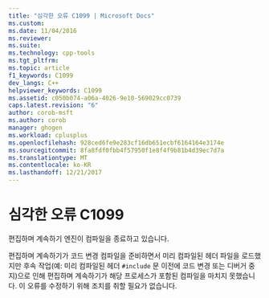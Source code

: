 ```yaml
---
title: "심각한 오류 C1099 | Microsoft Docs"
ms.custom: 
ms.date: 11/04/2016
ms.reviewer: 
ms.suite: 
ms.technology: cpp-tools
ms.tgt_pltfrm: 
ms.topic: article
f1_keywords: C1099
dev_langs: C++
helpviewer_keywords: C1099
ms.assetid: c050b074-a06a-4026-9e10-569029cc0739
caps.latest.revision: "6"
author: corob-msft
ms.author: corob
manager: ghogen
ms.workload: cplusplus
ms.openlocfilehash: 928ced6fe9e283cf16db651ecbf6164164e3174e
ms.sourcegitcommit: 8fa8fdf0fbb4f57950f1e8f4f9b81b4d39ec7d7a
ms.translationtype: MT
ms.contentlocale: ko-KR
ms.lasthandoff: 12/21/2017
---
```

# <a name="fatal-error-c1099"></a>심각한 오류 C1099
편집하며 계속하기 엔진이 컴파일을 종료하고 있습니다.  
  
 편집하며 계속하기가 코드 변경 컴파일을 준비하면서 미리 컴파일된 헤더 파일을 로드했지만 후속 작업(예: 미리 컴파일된 헤더 `#include` 문 이전에 코드 변경 또는 디버거 중지)으로 인해 편집하며 계속하기가 해당 프로세스가 포함된 컴파일을 마치지 못했습니다. 이 오류를 수정하기 위해 조치를 취할 필요가 없습니다.